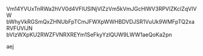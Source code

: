 Vm14YVUxTnRWa2hVV0d4VFlUSlNjVlZzVm5kVmJGcHlWV3RPVlZKclZqVlVW
bWhyVkRGSmQxZHNUbFpTCmJFWXpWWHBDVDJSR1VuUk9WMFpTQ2xaRVFUVlJN
bVIzWXpKU2RWZFVNRXREYm1SeFkyYzlQUW9LWW1aeQoKa2pn

aej